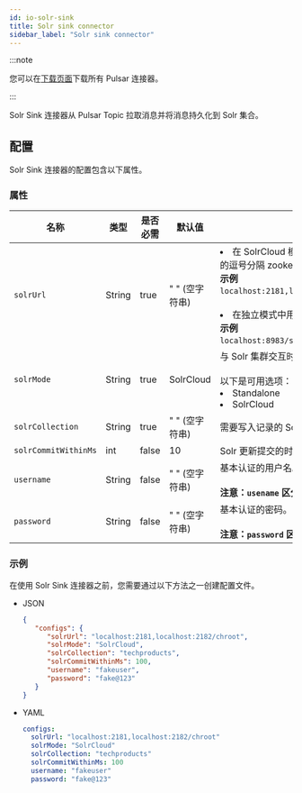```yaml
---
id: io-solr-sink
title: Solr sink connector
sidebar_label: "Solr sink connector"
---
```


:::note

您可以在[下载页面](pathname:///download)下载所有 Pulsar 连接器。

:::

Solr Sink 连接器从 Pulsar Topic 拉取消息并将消息持久化到 Solr 集合。

## 配置

Solr Sink 连接器的配置包含以下属性。



### 属性

| 名称 | 类型|是否必需 | 默认值 | 描述
|------|----------|----------|---------|-------------|
| `solrUrl` | String|true|" " (空字符串) | <li>在 SolrCloud 模式中使用的带 chroot 的逗号分隔 zookeeper 主机。<br />**示例**<br />`localhost:2181,localhost:2182/chroot` <br /><br /></li><li>在独立模式中用于连接 Solr 的 URL。<br />**示例**<br />`localhost:8983/solr` </li>|
| `solrMode` | String|true|SolrCloud| 与 Solr 集群交互时的客户端模式。<br /><br />以下是可用选项：<br /><li>Standalone<br /></li><li> SolrCloud</li>|
| `solrCollection` |String|true| " " (空字符串) | 需要写入记录的 Solr 集合名称。 |
| `solrCommitWithinMs` |int| false|10 | Solr 更新提交的时间（毫秒）。|
| `username` |String|false|  " " (空字符串) | 基本认证的用户名。<br /><br />**注意：`usename` 区分大小写。** |
| `password` | String|false|  " " (空字符串) | 基本认证的密码。<br /><br />**注意：`password` 区分大小写。** |



### 示例

在使用 Solr Sink 连接器之前，您需要通过以下方法之一创建配置文件。

* JSON

  ```json
  {
     "configs": {
        "solrUrl": "localhost:2181,localhost:2182/chroot",
        "solrMode": "SolrCloud",
        "solrCollection": "techproducts",
        "solrCommitWithinMs": 100,
        "username": "fakeuser",
        "password": "fake@123"
     }
  }
  ```

* YAML

  ```yaml
  configs:
    solrUrl: "localhost:2181,localhost:2182/chroot"
    solrMode: "SolrCloud"
    solrCollection: "techproducts"
    solrCommitWithinMs: 100
    username: "fakeuser"
    password: "fake@123"
  ```